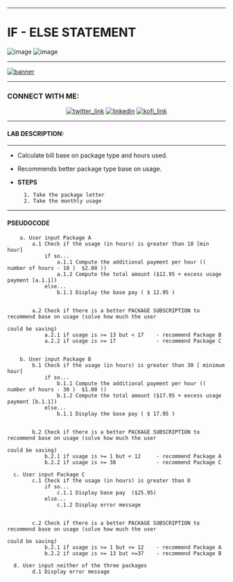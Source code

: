 

<!--HTTPS://DAVINCI-IT.GITHUB.IO-->
<!--java-script-repository-->

---
# __IF - ELSE STATEMENT__
 ![image](https://img.shields.io/badge/Markdown-ffffff?style=for-the-badge&logo=markdown&logoColor=black)
![image](https://img.shields.io/badge/JavaScript-323330?style=for-the-badge&logo=javascript&logoColor=F7DF1E)

---

<a href='https://github.com/davinci-it'> <img src="/assets/img/brand.png/" alt=" banner" style="align=center"/>
</a>

---
### __CONNECT WITH ME:__
<p align='center'>
<a href='https://twitter.com/It_vince01'>
<img src="https://img.shields.io/badge/Twitter-1DA1F2?style=for-the-badge&logo=twitter&logoColor=white" alt="twitter_link"/></a>
<a href='https://www.linkedin.com/in/vincent-de-torres-854612240/'>
<img src="https://img.shields.io/badge/LinkedIn-0077B5?style=for-the-badge&logo=linkedin&logoColor=white" alt="linkedin"/></a>
<a href='https://ko-fi.com/devinci'>
<img src="https://img.shields.io/badge/Ko--fi-F16061?style=for-the-badge&logo=ko-fi&logoColor=white" alt="kofi_link"/></a>
</p>

---

 #### __LAB DESCRIPTION__: 
---   
  - Calculate bill base on package type and hours used.  
  - Recommends better package type base on usage.

 
- __STEPS__ 

 		1. Take the package letter
 		2. Take the monthly usage

---
 #### __PSEUDOCODE__ 

```  
  	a. User input Package A
 		a.1 Check if the usage (in hours) is greater than 10 [min hour]
 			if so...
 				a.1.1 Compute the additional payment per hour (( number of hours - 10 )  $2.00 ))
 				a.1.2 Compute the total amount ($12.95 + excess usage payment [a.1.1])
 			else...
 				b.1.1 Display the base pay ( $ 12.95 ) 
 		
 		
 		a.2 Check if there is a better PACKAGE SUBSCRIPTION to recommend base on usage (solve how much the user 
 																						could be saving) 
 			a.2.1 if usage is >= 13 but < 17	- recommend Package B
 			a.2.2 if usage is >= 17				- recommend Package C
 
 
 	b. User input Package B
 		b.1 Check if the usage (in hours) is greater than 30 [ minimum hour]
 			if so...
 				b.1.1 Compute the additional payment per hour (( number of hours - 30 )  $1.00 ))
 				b.1.2 Compute the total amount ($17.95 + excess usage payment [b.1.1])
 			else...
 				b.1.1 Display the base pay ( $ 17.95 ) 
 		
 		
 		b.2 Check if there is a better PACKAGE SUBSCRIPTION to recommend base on usage (solve how much the user 
 																						could be saving) 
 			b.2.1 if usage is >= 1 but < 12 	- recommend Package A
 			b.2.2 if usage is >= 38 			- recommend Package C
 
  c. User input Package C
 		c.1 Check if the usage (in hours) is greater than 0 
 			if so...
 				c.1.1 Display base pay  ($25.95)
 			else...
 				c.1.2 Display error message 
 		
 		
 		c.2 Check if there is a better PACKAGE SUBSCRIPTION to recommend base on usage (solve how much the user 
 																						could be saving) 
 			b.2.1 if usage is >= 1 but <= 12 	- recommend Package A
 			b.2.2 if usage is >= 13 but <=37 	- recommend Package B
 
  d. User input neither of the three packages
 		d.1 Display error message